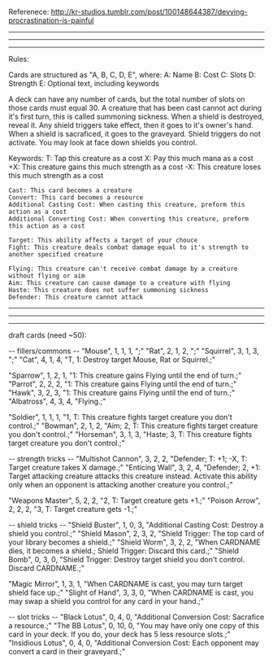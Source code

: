 Referenece: http://kr-studios.tumblr.com/post/100148644387/devving-procrastination-is-painful

-------------------------
-------------------------
-------------------------

Rules:

Cards are structured as "A, B, C, D, E", where:
	A: Name
	B: Cost
	C: Slots
	D: Strength
	E: Optional text, including keywords

A deck can have any number of cards, but the total number of slots on those cards must equal 30.
A creature that has been cast cannot act during it's first turn, this is called summoning sickness.
When a shield is destroyed, reveal it. Any shield triggers take effect, then it goes to it's owner's hand.
When a shield is sacraficed, it goes to the graveyard. Shield triggers do not activate.
You may look at face down shields you control.

Keywords:
	T: Tap this creature as a cost
	X: Pay this much mana as a cost
	+X: This creature gains this much strength as a cost
	-X: This creature loses this much strength as a cost

	Cast: This card becomes a creature
	Convert: This card becomes a resource
	Additional Casting Cost: When casting this creature, preform this action as a cost
	Additional Converting Cost: When converting this creature, preform this action as a cost

	Target: This ability affects a target of your chouce
	Fight: This creature deals combat damage equal to it's strength to another specified creature

	Flying: This creature can't receive combat damage by a creature without flying or aim
	Aim: This creature can cause damage to a creature with flying
	Haste: This creature does not suffer summoning sickness
	Defender: This creature cannot attack

-------------------------
-------------------------
-------------------------

draft cards (need ~50):

-- fillers/commons --
"Mouse",					1, 1, 1, ";"
"Rat",						2, 1, 2, ";"
"Squirrel",					3, 1, 3, ";"
"Cat",						4, 1, 4, "T, 1: Destroy target Mouse, Rat or Squirrel.;"

"Sparrow",					1, 2, 1, "1: This creature gains Flying until the end of turn.;"
"Parrot",					2, 2, 2, "1: This creature gains Flying until the end of turn.;"
"Hawk", 					3, 2, 3, "1: This creature gains Flying until the end of turn.;"
"Albatross",				4, 3, 4, "Flying.;"

"Soldier",					1, 1, 1, "1, T: This creature fights target creature you don't control.;"
"Bowman", 					2, 1, 2, "Aim; 2, T: This creature fights target creature you don't control.;"
"Horseman",					3, 1, 3, "Haste; 3, T: This creature fights target creature you don't control.;"

-- strength tricks --
"Multishot Cannon",			3, 2, 2, "Defender; T: +1; -X, T: Target creature takes X damage.;"
"Enticing Wall",			3, 2, 4, "Defender; 2, +1: Target attacking creature attacks this creature instead. Activate this ability only when an opponent is attacking another creature you control.;"

"Weapons Master",			5, 2, 2, "2, T: Target creature gets +1.;"
"Poison Arrow",				2, 2, 2, "3, T: Target creature gets -1.;"

-- shield tricks --
"Shield Buster",			1, 0, 3, "Additional Casting Cost: Destroy a shield you control.;"
"Shield Mason",				2, 3, 2, "Shield Trigger: The top card of your library becomes a shield.;"
"Shield Worm",				3, 2, 2, "When CARDNAME dies, it becomes a shield.; Shield Trigger: Discard this card.;"
"Shield Bomb",				0, 3, 0, "Shield Trigger: Destroy target shield you don't control. Discard CARDNAME.;"

"Magic Mirror",				1, 3, 1, "When CARDNAME is cast, you may turn target shield face up.;"
"Slight of Hand",			3, 3, 0, "When CARDNAME is cast, you may swap a shield you control for any card in your hand.;"

-- slot tricks --
"Black Lotus",				0, 4, 0, "Additional Conversion Cost: Sacrafice a resource.;"
"The BB Lotus",				0, 10, 0, "You may have only one copy of this card in your deck. If you do, your deck has 5 less resource slots.;"
"Insidious Lotus",			0, 4, 0, "Additional Conversion Cost: Each opponent may convert a card in their graveyard.;"